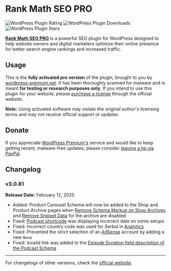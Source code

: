 # Rank Math SEO PRO

![WordPress Plugin Rating](https://img.shields.io/wordpress/plugin/rating/seo-by-rank-math) ![WordPress Plugin Downloads](https://img.shields.io/wordpress/plugin/dt/seo-by-rank-math) ![WordPress Plugin Stars](https://img.shields.io/wordpress/plugin/stars/seo-by-rank-math)

[**Rank Math SEO PRO**](https://rankmath.com/) is a powerful SEO plugin for WordPress designed to help website owners and digital marketers optimize their online presence for better search engine rankings and increased traffic.

## Usage

This is the **fully activated pro version** of the plugin, brought to you by [wordpress-premium.net](https://www.wordpress-premium.net). It has been thoroughly scanned for malware and is meant **for testing or research purposes only**. If you intend to use this plugin for your website, please [purchase a license](https://rankmath.com/offer/) through the official website.

**Note:** Using activated software may violate the original author's licensing terms and may not receive official support or updates. 

## Donate

If you appreciate [WordPress Premium's](https://www.wordpress-premium.net/) service and would like to keep getting recent, malware-free updates, please consider [leaving a tip via PayPal](https://www.paypal.com/paypalme/thaikolja).

## Changelog

### v3.0.81

**Release Date:** February 12, 2025

* Added: Product Carousel Schema will now be added to the Shop and Product Archive pages when [Remove Schema Markup on Shop Archives](https://rankmath.com/kb/general-settings/#remove-snippet-data) and [Remove Snippet Data](https://rankmath.com/kb/titles-and-meta/#product-categories-remove-snippet-data) for the archive are disabled
* Fixed: [Podcast shortcode](https://rankmath.com/kb/podcast-schema/#gutenberg) was displaying incorrect date on some setups
* Fixed: Incorrect country code was used for Serbia in [Analytics](https://rankmath.com/kb/general-settings/#analytics-settings)
* Fixed: Prevented the strict selection of an [AdSense](https://rankmath.com/kb/general-settings/#adsense) account by adding a new `None`
* Fixed: Invalid link was added to the [Episode Duration field description of the Podcast Schema](https://rankmath.com/kb/podcast-schema/#episode-duration)

---

For changelogs of other versions, check the [official website](https://rankmath.com/changelog/pro/).
